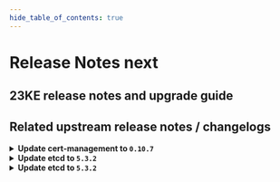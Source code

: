 ```yaml
---
hide_table_of_contents: true
---
```


# Release Notes next

## 23KE release notes and upgrade guide

## Related upstream release notes / changelogs


<details>
<summary><b>Update cert-management to <code>0.10.7</code></b></summary>

# [gardener/cert-management]

## 🐛 Bug Fixes

- `[USER]` Allow to specify shoot issuer in annotation `cert.gardener.cloud/issuer annotation` with format `namespace/name`. by @MartinWeindel [#132]
## 🏃 Others

- `[OPERATOR]` Updated builder image from `golang:1.20.5` to `golang:1.20.6` by @MartinWeindel [#132]

</details>

<details>
<summary><b>Update etcd to <code>5.3.2</code></b></summary>

## What's Changed
* Optional .Values.backup.env appended to env vars of backup pod by @gesslein in https://github.com/gardener-community/etcd/pull/12


**Full Changelog**: https://github.com/gardener-community/etcd/compare/5.3.1...5.3.2

</details>

<details>
<summary><b>Update etcd to <code>5.3.2</code></b></summary>

## What's Changed
* Optional .Values.backup.env appended to env vars of backup pod by @gesslein in https://github.com/gardener-community/etcd/pull/12


**Full Changelog**: https://github.com/gardener-community/etcd/compare/5.3.1...5.3.2

</details>
